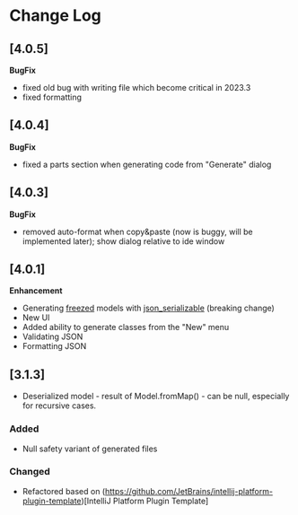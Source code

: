 # Change Log

## [4.0.5]

**BugFix**

- fixed old bug with writing file which become critical in 2023.3
- fixed formatting

## [4.0.4]

**BugFix**

- fixed a parts section when generating code from "Generate" dialog

## [4.0.3]

**BugFix**

- removed auto-format when copy&paste (now is buggy, will be implemented later); show dialog relative to ide window

## [4.0.1]

**Enhancement**

- Generating [freezed](https://pub.dev/packages/freezed) models
  with [json_serializable](https://pub.dev/packages/freezed#fromjsontojson) (breaking change)
- New UI
- Added ability to generate classes from the "New" menu
- Validating JSON
- Formatting JSON

## [3.1.3]
- Deserialized model - result of Model.fromMap() -  can be null, especially for recursive cases.

### Added
- Null safety variant of generated files

### Changed
- Refactored based on (https://github.com/JetBrains/intellij-platform-plugin-template)[IntelliJ Platform Plugin Template]
